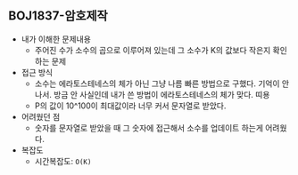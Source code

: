 ## BOJ1837-암호제작

- 내가 이해한 문제내용
  - 주어진 수가 소수의 곱으로 이루어져 있는데 그 소수가 K의 값보다 작은지 확인하는 문제
- 접근 방식
  - 소수는 에라토스테네스의 체가 아닌 그냥 나름 빠른 방법으로 구했다. 기억이 안나서. 방금 안 사실인데 내가 쓴 방법이 에라토스테네스의 체가 맞다. 띠용
  - P의 값이 10^100이 최대값이라 너무 커서 문자열로 받았다.
- 어려웠던 점
  - 숫자를 문자열로 받았을 때 그 숫자에 접근해서 소수를 업데이트 하는게 어려웠다.
- 복잡도
  - 시간복잡도:  `O(K)`
